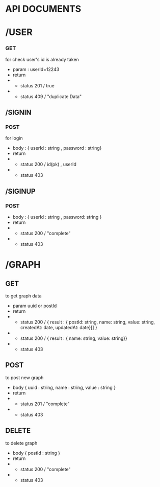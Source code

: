 # API DOCUMENTS

# /USER

### GET

for check user's id is already taken

- param : userId=12243
- return
- - status 201 / true
- - status 409 / "duplicate Data"

## /SIGNIN

### POST

for login

- body : { userId : string , password : string}
- return
- - status 200 / id(pk) , userId
- - status 403

## /SIGINUP

### POST

- body : { userId : string , password: string }
- return
- - status 200 / "complete"
- - status 403

# /GRAPH

## GET

to get graph data

- param uuid or postId
- return
- - status 200 / { result : { postId: string, name: string, value: string, createdAt: date, updatedAt: date}[] }
- - status 200 / { result : { name: string, value: string}}
- - status 403

## POST

to post new graph

- body { uuid : string, name : string, value : string }
- return
- - status 201 / "complete"
- - status 403

## DELETE

to delete graph

- body { postId : string }
- return
- - status 200 / "complete"
- - status 403
